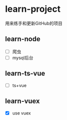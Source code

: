# learn-project

用来练手和更新GitHub的项目

## learn-node

- [ ] 爬虫
- [ ] mysql后台

## learn-ts-vue

- [ ] ts+vue

## learn-vuex

- [x] use vuex